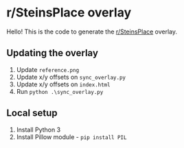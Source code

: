 # r/SteinsPlace overlay

Hello! This is the code to generate the [r/SteinsPlace](https://reddit.com/r/SteinsPlace/) overlay.

## Updating the overlay

1. Update `reference.png`
2. Update x/y offsets on `sync_overlay.py`
3. Update x/y offsets on `index.html`
4. Run `python .\sync_overlay.py`

## Local setup

1. Install Python 3
2. Install Pillow module - `pip install PIL`
